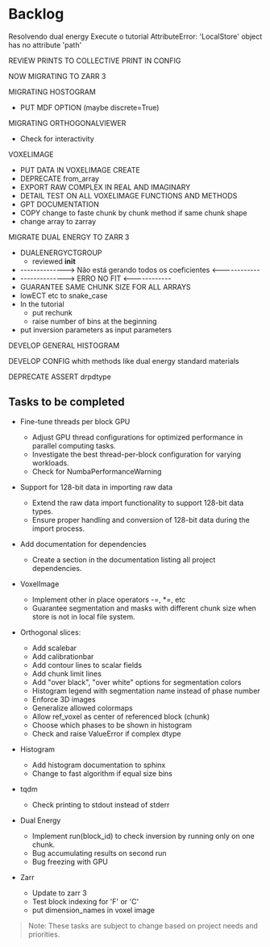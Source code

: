 # Backlog

Resolvendo dual energy
Execute o tutorial
AttributeError: 'LocalStore' object has no attribute 'path'

REVIEW PRINTS TO COLLECTIVE PRINT IN CONFIG

NOW MIGRATING TO ZARR 3

MIGRATING HOSTOGRAM
  - PUT MDF OPTION (maybe discrete=True)

MIGRATING ORTHOGONALVIEWER
  - Check for interactivity

VOXELIMAGE
  - PUT DATA IN VOXELIMAGE CREATE
  - DEPRECATE from_array
  - EXPORT RAW COMPLEX IN REAL AND IMAGINARY
  - DETAIL TEST ON ALL VOXELIMAGE FUNCTIONS AND METHODS
  - GPT DOCUMENTATION
  - COPY change to faste chunk by chunk method if same chunk shape
  - change array to zarray


MIGRATE DUAL ENERGY TO ZARR 3
  - DUALENERGYCTGROUP
      - reviewed __init__
  - --------------> Não está gerando todos os coeficientes <------------
  - --------------> ERRO NO FIT <------------
  - GUARANTEE SAME CHUNK SIZE FOR ALL ARRAYS
  - lowECT etc to snake_case
  - In the tutorial
    - put rechunk
    - raise number of bins at the beginning
  - put inversion parameters as input parameters


DEVELOP GENERAL HISTOGRAM

DEVELOP CONFIG whith methods like dual energy standard materials

DEPRECATE ASSERT drpdtype


## Tasks to be completed

- Fine-tune threads per block GPU
    - Adjust GPU thread configurations for optimized performance in parallel computing tasks.
    - Investigate the best thread-per-block configuration for varying workloads.
    - Check for NumbaPerformanceWarning

- Support for 128-bit data in importing raw data
    - Extend the raw data import functionality to support 128-bit data types.
    - Ensure proper handling and conversion of 128-bit data during the import process.

- Add documentation for dependencies
    - Create a section in the documentation listing all project dependencies.

- VoxelImage
    - Implement other in place operators -=, *=, etc
    - Guarantee segmentation and masks with different chunk size when store is not in local file system.

- Orthogonal slices:
    - Add scalebar
    - Add calibrationbar
    - Add contour lines to scalar fields
    - Add chunk limit lines
    - Add "over black", "over white" options for segmentation colors
    - Histogram legend with segmentation name instead of phase number
    - Enforce 3D images
    - Generalize allowed colormaps
    - Allow ref_voxel as center of referenced block (chunk)
    - Choose which phases to be shown in histogram
    - Check and raise ValueError if complex dtype


- Histogram
    - Add histogram documentation to sphinx
    - Change to fast algorithm if equal size bins

- tqdm
    - Check printing to stdout instead of stderr

- Dual Energy
    - Implement run(block_id) to check inversion by running only on one chunk.
    - Bug accumulating results on second run
    - Bug freezing with GPU

- Zarr
    - Update to zarr 3
    - Test block indexing for 'F' or 'C'
    - put dimension_names in voxel image

> Note: These tasks are subject to change based on project needs and priorities.

